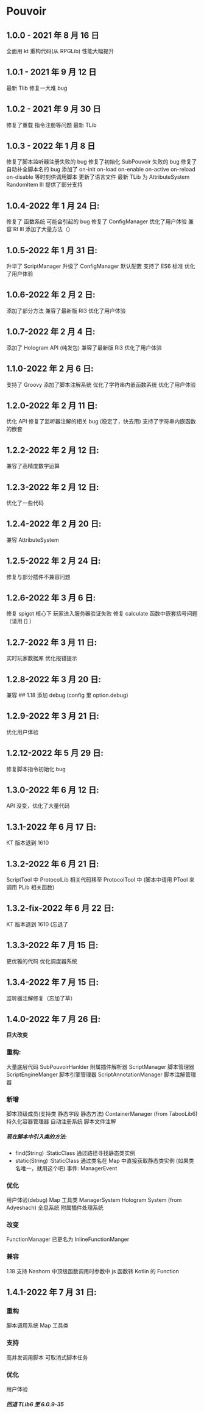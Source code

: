 # Pouvoir

## 1.0.0 - 2021 年 8 月 16 日

全面用 kt 重构代码(从 RPGLib)
性能大幅提升

## 1.0.1 - 2021 年 9 月 12 日

最新 Tlib
修复一大堆 bug

## 1.0.2 - 2021 年 9 月 30 日

修复了重载 指令注册等问题
最新 TLib

## 1.0.3 - 2022 年 1 月 8 日

修复了脚本监听器注册失败的 bug
修复了初始化 SubPouvoir 失败的 bug
修复了自动补全脚本名的 bug
添加了 on-init on-load on-enable on-active on-reload on-disable 等时刻供调用脚本
更新了语言文件
最新 TLib
为 AttributeSystem RandomItem III 提供了部分支持

## 1.0.4-2022 年 1 月 24 日:

修复了 函数系统 可能会引起的 bug
修复了 ConfigManager
优化了用户体验
兼容 RI III
添加了大量方法（）

## 1.0.5-2022 年 1 月 31 日:

升华了 ScriptManager
升级了 ConfigManager 默认配置
支持了 ES6 标准
优化了用户体验

## 1.0.6-2022 年 2 月 2 日:

添加了部分方法
兼容了最新版 RI3
优化了用户体验

## 1.0.7-2022 年 2 月 4 日:

添加了 Hologram API (纯发包)
兼容了最新版 RI3
优化了用户体验

## 1.1.0-2022 年 2 月 6 日:

支持了 Groovy
添加了脚本注解系统
优化了字符串内嵌函数系统
优化了用户体验

## 1.2.0-2022 年 2 月 11 日:

优化 API
修复了监听器注解的相关 bug (稳定了，快去用)
支持了字符串内嵌函数的嵌套

## 1.2.2-2022 年 2 月 12 日:

兼容了高精度数字运算

## 1.2.3-2022 年 2 月 12 日:

优化了一些代码

## 1.2.4-2022 年 2 月 20 日:

兼容 AttributeSystem

## 1.2.5-2022 年 2 月 24 日:

修复与部分插件不兼容问题

## 1.2.6-2022 年 3 月 6 日:

修复 spigot 核心下 玩家进入服务器验证失败
修复 calculate 函数中嵌套括号问题 （请用 [] ）

## 1.2.7-2022 年 3 月 11 日:

实时玩家数据库
优化报错提示

## 1.2.8-2022 年 3 月 20 日:

兼容 ## 1.18
添加 debug (config 里 option.debug)

## 1.2.9-2022 年 3 月 21 日:

优化用户体验

## 1.2.12-2022 年 5 月 29 日:

修复脚本指令初始化 bug

## 1.3.0-2022 年 6 月 12 日:

API 没变，优化了大量代码

## 1.3.1-2022 年 6 月 17 日:

KT 版本退到 1610

## 1.3.2-2022 年 6 月 21 日:

ScriptTool 中 ProtocolLib 相关代码移至 ProtocolTool 中 (脚本中请用 PTool 来调用 PLib 相关函数)

## 1.3.2-fix-2022 年 6 月 22 日:

KT 版本退到 1610 (忘退了

## 1.3.3-2022 年 7 月 15 日:

更优雅的代码
优化调度器系统

## 1.3.4-2022 年 7 月 15 日:

监听器注解修复（忘加了草）

## 1.4.0-2022 年 7 月 26 日:

**巨大改变**

### 重构:

大量底层代码
SubPouvoirHanlder 附属插件解析器
ScriptManager 脚本管理器
ScriptEngineManger 脚本引擎管理器
ScriptAnnotationManager 脚本注解管理器

### 新增

脚本顶级成员(支持类 静态字段 静态方法)
ContainerManager (from TabooLib6) 持久化容器管理器
自动注册系统
脚本文件注解

##### 现在脚本中引入类的方法:

- find(String) :StaticClass 通过路径寻找静态类实例
- static(String) :StaticClass 通过类名在 Map 中直接获取静态类实例 (如果类名唯一，就用这个吧)
  事件: ManagerEvent

### 优化

用户体验(debug)
Map 工具类
ManagerSystem
Hologram System (from Adyeshach) 全息系统
附属插件处理系统

### 改变

FunctionManager 已更名为 InlineFunctionManger

### 兼容

1.18
支持 Nashorn 中顶级函数调用时参数中 js 函数转 Kotlin 的 Function

## 1.4.1-2022 年 7 月 31 日:

### 重构

脚本调用系统
Map 工具类

### 支持

高并发调用脚本
可取消式脚本任务

### 优化

用户体验

##### 回退 TLib6 至 6.0.9-35
